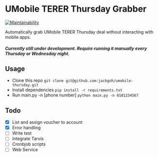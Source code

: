 # UMobile TERER Thursday Grabber
[![Maintainability](https://api.codeclimate.com/v1/badges/d54491e0402f4e021a0b/maintainability)](https://codeclimate.com/github/jackgoh/umobile-thursday/maintainability)

Automatically grab UMobile TERER Thursday deal without interacting with mobile apps. 

##### Currently still under development. Require running it manually every Thursday or Wednesday night.

## Usage
- Clone this repo `git clone git@github.com:jackgoh/umobile-thursday.git` 
- Install dependencies `pip install -r requirements.txt`
- Run main.py -n [phone number] `python main.py -n 0181234567`

## Todo
- [x] List and assign voucher to account
- [x] Error handling
- [ ] Write test 
- [ ] Integrate Tarvis
- [ ] Cronbjob scripts
- [ ] Web Service 